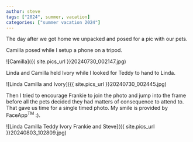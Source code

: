 ```yaml
---
author: steve
tags: ["2024", summer, vacation]
categories: ["summer vacation 2024"]
---
```

The day after we got home we unpacked and posed for a pic with our pets.  

Camilla posed while I setup a phone on a tripod.  

![Camilla]({{ site.pics_url }}20240730_002147.jpg)  

Linda and Camilla held Ivory while I looked for Teddy to hand to Linda.  

![Linda Camilla and Ivory]({{ site.pics_url }}20240730_002445.jpg)  

Then I tried to encourage Frankie to join the photo and jump into the frame before all the pets decided they had matters of consequence to attend to. That gave us time for a single timed photo. My smile is provided by FaceApp<sup>TM</sup> :).

![Linda Camilla Teddy Ivory Frankie and Steve]({{ site.pics_url }}20240803_102809.jpg)  

